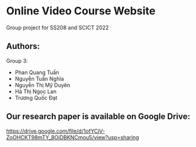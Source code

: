 # Online Video Course Website
Group project for SS208 and SCICT 2022

## Authors:
Group 3:
<ul>
  <li>Phan Quang Tuấn</li>
  <li>Nguyễn Tuấn Nghĩa</li>
  <li>Nguyễn Thị Mỹ Duyên</li>
  <li>Hà Thị Ngọc Lan</li>
  <li>Trương Quốc Đạt</li>
</ul>

## Our research paper is available on Google Drive:
https://drive.google.com/file/d/1ofYCjV-ZoOHCKT98mTY_8OjDBKNCmou5/view?usp=sharing

